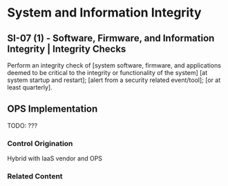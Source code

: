 # System and Information Integrity
## SI-07 (1) - Software, Firmware, and Information Integrity | Integrity Checks

Perform an integrity check of [system software, firmware, and applications deemed to be critical to the integrity or functionality of the system] [at system startup and restart]; [alert from a security related event/tool]; [or at least quarterly].

## OPS Implementation

TODO: ???

### Control Origination

Hybrid with IaaS vendor and OPS

### Related Content
